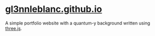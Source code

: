 # [gl3nnleblanc.github.io](https://gl3nnleblanc.github.io)
A simple portfolio website with a quantum-y background written using [three.js](https://threejs.org/).
